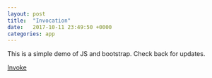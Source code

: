 ```yaml
---
layout: post
title:  "Invocation"
date:   2017-10-11 23:49:50 +0000
categories: app
---
```

This is a simple demo of JS and bootstrap. Check back for updates.

[Invoke]

[Invoke]: http://missioncritical.link/voker.html
